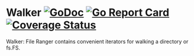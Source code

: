 # Walker [![GoDoc](https://godoc.org/github.com/earthboundkid/walker?status.svg)](https://pkg.go.dev/github.com/earthboundkid/walker) [![Go Report Card](https://goreportcard.com/badge/github.com/earthboundkid/walker)](https://goreportcard.com/report/github.com/earthboundkid/walker) [![Coverage Status](https://coveralls.io/repos/github/earthboundkid/walker/badge.svg)](https://coveralls.io/github/earthboundkid/walker)

Walker: File Ranger contains convenient iterators for walking a directory or fs.FS.
